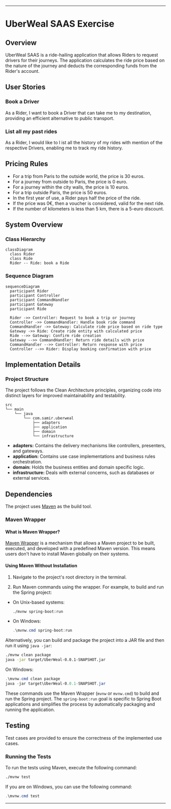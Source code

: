 
---

# UberWeal SAAS Exercise

## Overview

UberWeal SAAS is a ride-hailing application that allows Riders to request drivers for their journeys. The application calculates the ride price based on the nature of the journey and deducts the corresponding funds from the Rider's account.

## User Stories

### Book a Driver

As a Rider, I want to book a Driver that can take me to my destination, providing an efficient alternative to public transport.

### List all my past rides

As a Rider, I would like to l
ist all the history of my rides with mention of the respective Drivers, enabling me to track my ride history.

## Pricing Rules

- For a trip from Paris to the outside world, the price is 30 euros.
- For a journey from outside to Paris, the price is 0 euro.
- For a journey within the city walls, the price is 10 euros.
- For a trip outside Paris, the price is 50 euros.
- In the first year of use, a Rider pays half the price of the ride.
- If the price was 0€, then a voucher is considered, valid for the next ride.
- If the number of kilometers is less than 5 km, there is a 5-euro discount.

## System Overview

### Class Hierarchy

```mermaid
classDiagram
  class Rider 
  class Ride
  Rider -- Ride: book a Ride

```
### Sequence Diagram
```mermaid
sequenceDiagram
  participant Rider
  participant Controller
  participant CommandHandler
  participant Gateway
  participant Ride

  Rider ->> Controller: Request to book a trip or journey
  Controller ->> CommandHandler: Handle book ride command
  CommandHandler ->> Gateway: Calculate ride price based on ride type
  Gateway ->> Ride: Create ride entity with calculated price
  Ride -->> Gateway: Confirm ride creation
  Gateway -->> CommandHandler: Return ride details with price
  CommandHandler -->> Controller: Return response with price
  Controller -->> Rider: Display booking confirmation with price

```
## Implementation Details

### Project Structure

The project follows the Clean Architecture principles, organizing code into distinct layers for improved maintainability and testability.

```
src
└── main
    └── java
        └── com.samir.uberweal
            ├── adapters
            ├── application
            ├── domain
            └── infrastructure
```


- **adapters:** Contains the delivery mechanisms like controllers, presenters, and gateways.
- **application:** Contains use case implementations and business rules orchestration.
- **domain:** Holds the business entities and domain specific logic.
- **infrastructure:** Deals with external concerns, such as databases or external services.

## Dependencies

The project uses [Maven](https://maven.apache.org/) as the build tool.

### Maven Wrapper
#### What is Maven Wrapper?

[Maven Wrapper](https://github.com/takari/maven-wrapper) is a mechanism that allows a Maven project to be built, executed, and developed with a predefined Maven version. This means users don't have to install Maven globally on their systems.

#### Using Maven Without Installation

1. Navigate to the project's root directory in the terminal.

2. Run Maven commands using the wrapper. For example, to build and run the Spring project:
  - On Unix-based systems:
    ```bash
    ./mvnw spring-boot:run
    ```
  - On Windows:
    ```powershell
    .\mvnw.cmd spring-boot:run
    ```

   Alternatively, you can build and package the project into a JAR file and then run it using `java -jar`:
   ```bash
   ./mvnw clean package
   java -jar target/UberWeal-0.0.1-SNAPSHOT.jar
   ```

   On Windows:
   ```powershell
   .\mvnw.cmd clean package
   java -jar target\UberWeal-0.0.1-SNAPSHOT.jar
   ```

These commands use the Maven Wrapper (`mvnw` or `mvnw.cmd`) to build and run the Spring project. The `spring-boot:run` goal is specific to Spring Boot applications and simplifies the process by automatically packaging and running the application.

## Testing

Test cases are provided to ensure the correctness of the implemented use cases.

### Running the Tests

To run the tests using Maven, execute the following command:

```bash
./mvnw test
```

If you are on Windows, you can use the following command:

```powershell
.\mvnw.cmd test
```
---

